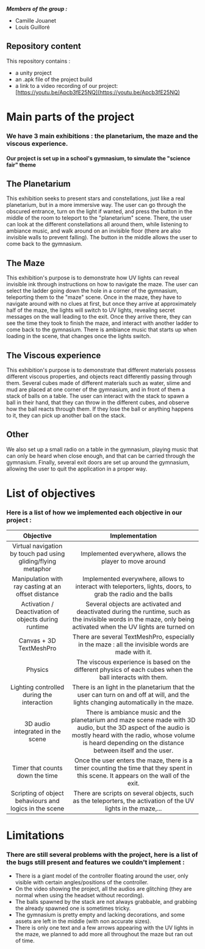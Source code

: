 ***Members of the group :***
- Camille Jouanet
- Louis Guilloré

## Repository content
This repository contains :
* a unity project
* an .apk file of the project build
* a link to a video recording of our project: [https://youtu.be/Apcb3fE25NQ](https://youtu.be/Apcb3fE25NQ)

# Main parts of the project
### We have 3 main exhibitions : the planetarium, the maze and the viscous experience.
#### Our project is set up in a school's gymnasium, to simulate the "science fair" theme

## The Planetarium 
This exhibition seeks to present stars and constellations, just like a real planetarium, but in a more immersive way. The user can go through the obscured entrance, turn on the light if wanted, and press the button in the middle of the room to teleport to the "planetarium" scene. There, the user can look at the different constellations all around them, while listening to ambiance music, and walk around on an invisible floor (there are also invisible walls to prevent falling). The button in the middle allows the user to come back to the gymnasium.

## The Maze
This exhibition's purpose is to demonstrate how UV lights can reveal invisible ink through instructions on how to navigate the maze. The user can select the ladder going down the hole in a corner of the gymnasium, teleporting them to the "maze" scene. Once in the maze, they have to navigate around with no clues at first, but once they arrive at approximately half of the maze, the lights will switch to UV lights, revealing secret messages on the wall leading to the exit. Once they arrive there, they can see the time they took to finish the maze, and interact with another ladder to come back to the gymnasium. There is ambiance music that starts up when loading in the scene, that changes once the lights switch.

## The Viscous experience
This exhibition's purpose is to demonstrate that different materials possess different viscous properties, and objects react differently passing through them. Several cubes made of different materials such as water, slime and mud are placed at one corner of the gymnasium, and in front of them a stack of balls on a table. The user can interact with the stack to spawn a ball in their hand, that they can throw in the different cubes, and observe how the ball reacts through them. If they lose the ball or anything happens to it, they can pick up another ball on the stack.

## Other
We also set up a small radio on a table in the gymnasium, playing music that can only be heard when close enough, and that can be carried through the gymnasium. Finally, several exit doors are set up around the gymnasium, allowing the user to quit the application in a proper way.

# List of objectives
### Here is a list of how we implemented each objective in our project : 

| Objective | Implementation |
| :---------------:|:---------------:|
| Virtual navigation by touch pad using gliding/flying metaphor | Implemented everywhere, allows the player to move around |
| Manipulation with ray casting at an offset distance | Implemented everywhere, allows to interact with teleporters, lights, doors, to grab the radio and the balls |
| Activation / Deactivation of objects during runtime | Several objects are activated and deactivated during the runtime, such as the invisible words in the maze, only being activated when the UV lights are turned on |
| Canvas + 3D TextMeshPro| There are several TextMeshPro, especially in the maze : all the invisible words are made with it. |
| Physics | The viscous experience is based on the different physics of each cubes when the ball interacts with them. |
| Lighting controlled during the interaction | There is an light in the planetarium that the user can turn on and off at will, and the lights changing automatically in the maze. |
| 3D audio integrated in the scene | There is ambiance music and the planetarium and maze scene made with 3D audio, but the 3D aspect of the audio is mostly heard with the radio, whose volume is heard depending on the distance between itself and the user. |
| Timer that counts down the time | Once the user enters the maze, there is a timer counting the time that they spent in this scene. It appears on the wall of the exit. |
| Scripting of object behaviours and logics in the scene | There are scripts on several objects, such as the teleporters, the activation of the UV lights in the maze,... |

# Limitations
### There are still several problems with the project, here is a list of the bugs still present and features we couldn't implement : 

- There is a giant model of the controller floating around the user, only visible with certain angles/positions of the controller.
- On the video showing the project, all the audios are glitching (they are normal when using the headset without recording).
- The balls spawned by the stack are not always grabbable, and grabbing the already spawned one is sometimes tricky.
- The gymnasium is pretty empty and lacking decorations, and some assets are left in the middle (with non accurate sizes).
- There is only one text and a few arrows appearing with the UV lights in the maze, we planned to add more all throughout the maze but ran out of time.
